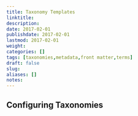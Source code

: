 ```yaml
---
title: Taxonomy Templates
linktitle:
description:
date: 2017-02-01
publishdate: 2017-02-01
lastmod: 2017-02-01
weight:
categories: []
tags: [taxonomies,metadata,front matter,terms]
draft: false
slug:
aliases: []
notes:
---
```


## Configuring Taxonomies